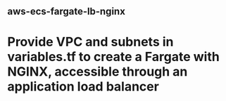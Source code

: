 ## aws-ecs-fargate-lb-nginx
# Provide VPC and subnets in variables.tf to create a Fargate with NGINX, accessible through an application load balancer
